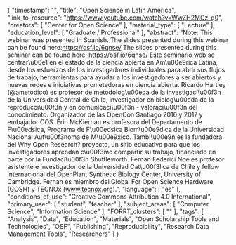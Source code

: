 {
    "timestamp": "",
    "title": "Open Science in Latin America",
    "link_to_resource": "https://www.youtube.com/watch?v=WwZH2MCz-q0",
    "creators": [
        "Center for Open Science"
    ],
    "material_type": [
        "Lecture"
    ],
    "education_level": [
        "Graduate / Professional"
    ],
    "abstract": "Note: This webinar was presented in Spanish. The slides presented during this webinar can be found here:https://osf.io/6qnse/ The slides presented during this seminar can be found here: https://osf.io/6qnse/ Este seminario web se centrar\u00e1 en el estado de la ciencia abierta en Am\u00e9rica Latina, desde los esfuerzos de los investigadores individuales para abrir sus flujos de trabajo, herramientas para ayudar a los investigadores a ser abiertos y nuevas redes e iniciativas prometedoras en ciencia abierta. Ricardo Hartley (@ametodico) es profesor de metodolog\u00eda de la investigaci\u00f3n de la Universidad Central de Chile, investigador en biolog\u00eda de la reproducci\u00f3n y en comunicaci\u00f3n - valoraci\u00f3n del conocimiento. Organizador de las OpenCon Santiago 2016 y 2017 y embajador COS. Erin McKiernan es profesora del Departamento de F\u00edsica, Programa de F\u00edsica Biom\u00e9dica de la Universidad Nacional Aut\u00f3noma de M\u00e9xico. Tambi\u00e9n es la fundadora del Why Open Research? proyecto, un sitio educativo para que los investigadores aprendan c\u00f3mo compartir su trabajo, financiado en parte por la Fundaci\u00f3n Shuttleworth. Fernan Federici Noe es profesor asistente e investigador de la Universidad Cat\u00f3lica de Chile y fellow internacional del OpenPlant Synthetic Biology Center, University of Cambridge. Fernan es miembro del Global For Open Science Hardware (GOSH) y TECNOx (www.tecnox.org).",
    "language": [
        "es"
    ],
    "conditions_of_use": "Creative Commons Attribution 4.0 International",
    "primary_user": [
        "student",
        "teacher"
    ],
    "subject_areas": [
        "Computer Science",
        "Information Science"
    ],
    "FORRT_clusters": [
        ""
    ],
    "tags": [
        "Analysis",
        "Data",
        "Education",
        "Materials",
        "Open Scholarship Tools and Technologies",
        "OSF",
        "Publishing",
        "Reproducibility",
        "Research Data Management Tools",
        "Researchers"
    ]
}